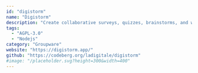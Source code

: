 ```yaml
---
id: "digistorm"
name: "Digistorm"
description: "Create collaborative surveys, quizzes, brainstorms, and word clouds (documentation in French)."
tags:
  - "AGPL-3.0"
  - "Nodejs"
category: "Groupware"
website: "https://digistorm.app/"
github: "https://codeberg.org/ladigitale/digistorm"
#image: "/placeholder.svg?height=300&width=400"
---
```


